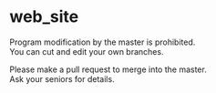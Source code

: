 # web_site
Program modification by the master is prohibited.  
You can cut and edit your own branches.   

Please make a pull request to merge into the master.   
Ask your seniors for details.
